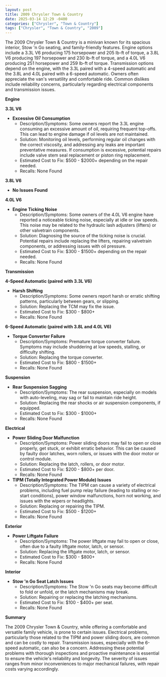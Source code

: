 ```yaml
---
layout: post
title: 2009 Chrysler Town & Country
date: 2025-03-14 12:29 -0400
categories: ["Chrysler", "Town & Country"]
tags: ["Chrysler", "Town & Country", "2009"]
---
```

The 2009 Chrysler Town & Country is a minivan known for its spacious interior, Stow 'n Go seating, and family-friendly features. Engine options include a 3.3L V6 producing 175 horsepower and 205 lb-ft of torque, a 3.8L V6 producing 197 horsepower and 230 lb-ft of torque, and a 4.0L V6 producing 251 horsepower and 259 lb-ft of torque. Transmission options depend on the engine, with the 3.3L paired with a 4-speed automatic and the 3.8L and 4.0L paired with a 6-speed automatic. Owners often appreciate the van's versatility and comfortable ride. Common dislikes include reliability concerns, particularly regarding electrical components and transmission issues.

**Engine**

**3.3L V6**

*   **Excessive Oil Consumption**
    *   Description/Symptoms: Some owners report the 3.3L engine consuming an excessive amount of oil, requiring frequent top-offs. This can lead to engine damage if oil levels are not maintained.
    *   Solution: Monitoring oil levels, performing regular oil changes with the correct viscosity, and addressing any leaks are important preventative measures. If consumption is excessive, potential repairs include valve stem seal replacement or piston ring replacement.
    *   Estimated Cost to Fix: $500 - $2000+ depending on the repair needed.
    *   Recalls: None Found

**3.8L V6**

*   **No Issues Found**

**4.0L V6**

*   **Engine Ticking Noise**
    *   Description/Symptoms: Some owners of the 4.0L V6 engine have reported a noticeable ticking noise, especially at idle or low speeds. This noise may be related to the hydraulic lash adjusters (lifters) or other valvetrain components.
    *   Solution: Diagnosing the source of the ticking noise is crucial. Potential repairs include replacing the lifters, repairing valvetrain components, or addressing issues with oil pressure.
    *   Estimated Cost to Fix: $300 - $1500+ depending on the repair needed.
    *   Recalls: None Found

**Transmission**

**4-Speed Automatic (paired with 3.3L V6)**

*   **Harsh Shifting**
    *   Description/Symptoms: Some owners report harsh or erratic shifting patterns, particularly between gears, or slipping.
    *   Solution: Replacing the TCM may fix the issue.
    *   Estimated Cost to Fix: $300 - $800+
    *   Recalls: None Found

**6-Speed Automatic (paired with 3.8L and 4.0L V6)**

*   **Torque Converter Failure**
    *   Description/Symptoms: Premature torque converter failure. Symptoms may include shuddering at low speeds, stalling, or difficulty shifting.
    *   Solution: Replacing the torque converter.
    *   Estimated Cost to Fix: $800 - $1500+
    *   Recalls: None Found

**Suspension**

*   **Rear Suspension Sagging**
    *   Description/Symptoms: The rear suspension, especially on models with auto-leveling, may sag or fail to maintain ride height.
    *   Solution: Replacing the rear shocks or air suspension components, if equipped.
    *   Estimated Cost to Fix: $300 - $1000+
    *   Recalls: None Found

**Electrical**

*   **Power Sliding Door Malfunction**
    *   Description/Symptoms: Power sliding doors may fail to open or close properly, get stuck, or exhibit erratic behavior. This can be caused by faulty door latches, worn rollers, or issues with the door motor or control module.
    *   Solution: Replacing the latch, rollers, or door motor.
    *   Estimated Cost to Fix: $200 - $800+ per door.
    *   Recalls: None Found
*   **TIPM (Totally Integrated Power Module) Issues**
    *   Description/Symptoms: The TIPM can cause a variety of electrical problems, including fuel pump relay failure (leading to stalling or no-start conditions), power window malfunctions, horn not working, and issues with the wipers or headlights.
    *   Solution: Replacing or repairing the TIPM.
    *   Estimated Cost to Fix: $500 - $1200+
    *   Recalls: None Found

**Exterior**

*   **Power Liftgate Failure**
    *   Description/Symptoms: The power liftgate may fail to open or close, often due to a faulty liftgate motor, latch, or sensor.
    *   Solution: Replacing the liftgate motor, latch, or sensor.
    *   Estimated Cost to Fix: $300 - $800+
    *   Recalls: None Found

**Interior**

*   **Stow 'n Go Seat Latch Issues**
    *   Description/Symptoms: The Stow 'n Go seats may become difficult to fold or unfold, or the latch mechanisms may break.
    *   Solution: Repairing or replacing the latching mechanisms.
    *   Estimated Cost to Fix: $100 - $400+ per seat.
    *   Recalls: None Found

**Summary**

The 2009 Chrysler Town & Country, while offering a comfortable and versatile family vehicle, is prone to certain issues. Electrical problems, particularly those related to the TIPM and power sliding doors, are common and can be costly to repair. Transmission issues, especially with the 6-speed automatic, can also be a concern. Addressing these potential problems with thorough inspections and proactive maintenance is essential to ensure the vehicle's reliability and longevity. The severity of issues ranges from minor inconveniences to major mechanical failures, with repair costs varying accordingly.

